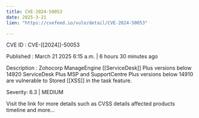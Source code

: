 ```yaml
---
title: CVE-2024-50053
date: 2025-3-21
lien: "https://cvefeed.io/vuln/detail/CVE-2024-50053"

---
```


CVE ID : CVE-[[2024]]-50053

Published :  March 21
2025
6:15 a.m. | 6 hours
30 minutes ago

Description : Zohocorp ManageEngine [[ServiceDesk]] Plus versions below 14920
ServiceDesk Plus MSP and SupportCentre Plus versions below 14910 are vulnerable to Stored [[XSS]] in the task feature.

Severity: 6.3 | MEDIUM

Visit the link for more details
such as CVSS details
affected products
timeline
and more...
